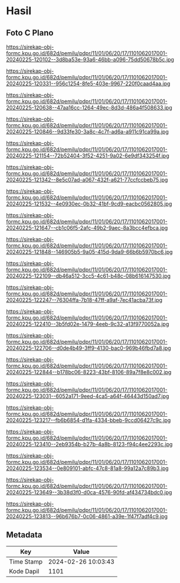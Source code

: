 # Hasil

## Foto C Plano

https://sirekap-obj-formc.kpu.go.id/682d/pemilu/pdpr/11/01/06/20/17/1101062017001-20240225-120102--3d8ba53e-93a6-46bb-a096-75dd50678b5c.jpg

https://sirekap-obj-formc.kpu.go.id/682d/pemilu/pdpr/11/01/06/20/17/1101062017001-20240225-120331--956c1254-8fe5-403e-9967-220f0caad4aa.jpg

https://sirekap-obj-formc.kpu.go.id/682d/pemilu/pdpr/11/01/06/20/17/1101062017001-20240225-120638--47aa16cc-1264-49ec-8d3d-486a4f508633.jpg

https://sirekap-obj-formc.kpu.go.id/682d/pemilu/pdpr/11/01/06/20/17/1101062017001-20240225-120846--9d33fe30-3a8c-4c7f-ad6a-a911c91ca99a.jpg

https://sirekap-obj-formc.kpu.go.id/682d/pemilu/pdpr/11/01/06/20/17/1101062017001-20240225-121154--72b52404-3f52-4251-9a02-6e9df343254f.jpg

https://sirekap-obj-formc.kpu.go.id/682d/pemilu/pdpr/11/01/06/20/17/1101062017001-20240225-121342--8e5c07ad-a067-432f-a621-77ccfccbeb75.jpg

https://sirekap-obj-formc.kpu.go.id/682d/pemilu/pdpr/11/01/06/20/17/1101062017001-20240225-121532--4e0930ec-0b32-41bf-9cd9-eacbc0562805.jpg

https://sirekap-obj-formc.kpu.go.id/682d/pemilu/pdpr/11/01/06/20/17/1101062017001-20240225-121647--cb1c06f5-2afc-49b2-9aec-8a3bcc4efbca.jpg

https://sirekap-obj-formc.kpu.go.id/682d/pemilu/pdpr/11/01/06/20/17/1101062017001-20240225-121848--146905b5-9a05-415d-9da9-66b6b5970bc6.jpg

https://sirekap-obj-formc.kpu.go.id/682d/pemilu/pdpr/11/01/06/20/17/1101062017001-20240225-122109--db46a512-3cc5-4c61-b48c-08b616147530.jpg

https://sirekap-obj-formc.kpu.go.id/682d/pemilu/pdpr/11/01/06/20/17/1101062017001-20240225-122247--76304ffa-7b18-47ff-a9af-7ec41acba73f.jpg

https://sirekap-obj-formc.kpu.go.id/682d/pemilu/pdpr/11/01/06/20/17/1101062017001-20240225-122410--3b5fd02e-1479-4eeb-9c32-a13f9770052a.jpg

https://sirekap-obj-formc.kpu.go.id/682d/pemilu/pdpr/11/01/06/20/17/1101062017001-20240225-122706--d0de4b49-3ff9-4130-bac0-969b46fbd7a8.jpg

https://sirekap-obj-formc.kpu.go.id/682d/pemilu/pdpr/11/01/06/20/17/1101062017001-20240225-122844--b178bc06-8223-43bf-8106-89a7f8e8c002.jpg

https://sirekap-obj-formc.kpu.go.id/682d/pemilu/pdpr/11/01/06/20/17/1101062017001-20240225-123031--6052a171-9eed-4ca5-a64f-46443d150ad7.jpg

https://sirekap-obj-formc.kpu.go.id/682d/pemilu/pdpr/11/01/06/20/17/1101062017001-20240225-123217--fb6b6854-d1fa-4334-bbeb-9ccd06427c9c.jpg

https://sirekap-obj-formc.kpu.go.id/682d/pemilu/pdpr/11/01/06/20/17/1101062017001-20240225-123410--2eb9354b-b27b-4a8b-8123-f94c4ee2293c.jpg

https://sirekap-obj-formc.kpu.go.id/682d/pemilu/pdpr/11/01/06/20/17/1101062017001-20240225-123534--0e809101-abfc-47c8-81a8-99a12a7c89b3.jpg

https://sirekap-obj-formc.kpu.go.id/682d/pemilu/pdpr/11/01/06/20/17/1101062017001-20240225-123649--3b38d3f0-d0ca-4576-90fd-af434734bdc0.jpg

https://sirekap-obj-formc.kpu.go.id/682d/pemilu/pdpr/11/01/06/20/17/1101062017001-20240225-123813--96b676b7-0c06-4861-a39e-1f47f7adf4c9.jpg


## Metadata

| Key        | Value               |
| ---------- | ------------------- |
| Time Stamp | 2024-02-26 10:03:43 |
| Kode Dapil | 1101                |



